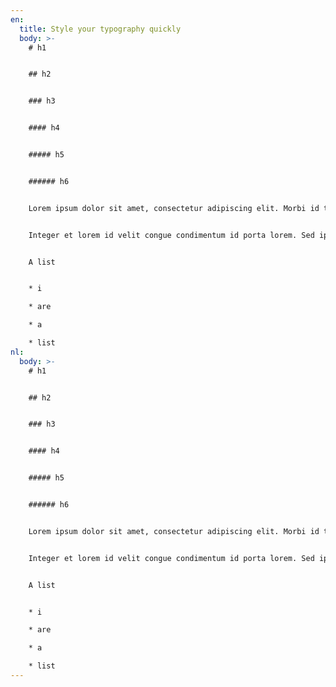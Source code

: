 ```yaml
---
en:
  title: Style your typography quickly
  body: >-
    # h1


    ## h2


    ### h3


    #### h4


    ##### h5


    ###### h6


    Lorem ipsum dolor sit amet, consectetur adipiscing elit. Morbi id tincidunt magna, ut dapibus lectus. Mauris ultricies sed ipsum vel tempus. Sed eget libero ac purus ornare semper eget ac leo. Aliquam eu leo id nisl dignissim convallis non a massa. Aenean venenatis vestibulum sem id vulputate. Suspendisse potenti. Nulla malesuada eget ante eu tempor. Suspendisse non mauris molestie felis suscipit efficitur.


    Integer et lorem id velit congue condimentum id porta lorem. Sed ipsum leo, hendrerit nec sagittis sit amet, ornare eu metus. Maecenas vel sem eget nibh cursus pharetra. Morbi at elit nec nisl mattis facilisis. Etiam efficitur turpis quis condimentum lobortis. Morbi et viverra dolor, id blandit turpis. Sed elementum accumsan molestie. Sed ante purus, feugiat vel purus id, convallis tempus mi. Integer lectus metus, ultrices non sapien nec, suscipit pretium purus. 


    A list


    * i

    * are

    * a

    * list
nl:
  body: >-
    # h1 


    ## h2


    ### h3


    #### h4


    ##### h5


    ###### h6


    Lorem ipsum dolor sit amet, consectetur adipiscing elit. Morbi id tincidunt magna, ut dapibus lectus. Mauris ultricies sed ipsum vel tempus. Sed eget libero ac purus ornare semper eget ac leo. Aliquam eu leo id nisl dignissim convallis non a massa. Aenean venenatis vestibulum sem id vulputate. Suspendisse potenti. Nulla malesuada eget ante eu tempor. Suspendisse non mauris molestie felis suscipit efficitur.


    Integer et lorem id velit congue condimentum id porta lorem. Sed ipsum leo, hendrerit nec sagittis sit amet, ornare eu metus. Maecenas vel sem eget nibh cursus pharetra. Morbi at elit nec nisl mattis facilisis. Etiam efficitur turpis quis condimentum lobortis. Morbi et viverra dolor, id blandit turpis. Sed elementum accumsan molestie. Sed ante purus, feugiat vel purus id, convallis tempus mi. Integer lectus metus, ultrices non sapien nec, suscipit pretium purus. 


    A list


    * i

    * are

    * a

    * list
---
```

